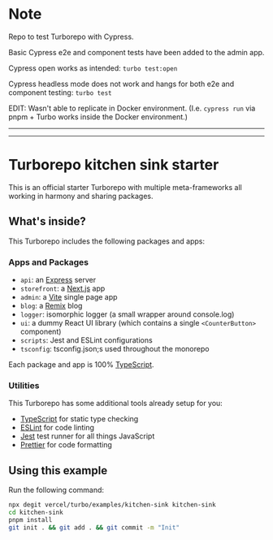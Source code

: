 # Note

Repo to test Turborepo with Cypress.

Basic Cypress e2e and component tests have been added to the admin app.

Cypress open works as intended: `turbo test:open`

Cypress headless mode does not work and hangs for both e2e and component testing: `turbo test`

EDIT: Wasn't able to replicate in Docker environment. (I.e. `cypress run` via pnpm + Turbo works inside the Docker environment.)

---
---

# Turborepo kitchen sink starter

This is an official starter Turborepo with multiple meta-frameworks all working in harmony and sharing packages.

## What's inside?

This Turborepo includes the following packages and apps:

### Apps and Packages

- `api`: an [Express](https://expressjs.com/) server
- `storefront`: a [Next.js](https://nextjs.org/) app
- `admin`: a [Vite](https://vitejs.dev/) single page app
- `blog`: a [Remix](https://remix.run/) blog
- `logger`: isomorphic logger (a small wrapper around console.log)
- `ui`: a dummy React UI library (which contains a single `<CounterButton>` component)
- `scripts`: Jest and ESLint configurations
- `tsconfig`: tsconfig.json;s used throughout the monorepo

Each package and app is 100% [TypeScript](https://www.typescriptlang.org/).

### Utilities

This Turborepo has some additional tools already setup for you:

- [TypeScript](https://www.typescriptlang.org/) for static type checking
- [ESLint](https://eslint.org/) for code linting
- [Jest](https://jestjs.io) test runner for all things JavaScript
- [Prettier](https://prettier.io) for code formatting

## Using this example

Run the following command:

```sh
npx degit vercel/turbo/examples/kitchen-sink kitchen-sink
cd kitchen-sink
pnpm install
git init . && git add . && git commit -m "Init"
```
